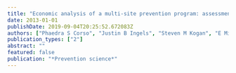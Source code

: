 ```yaml
---
title: "Economic analysis of a multi-site prevention program: assessment of program costs and characterizing site-level variability"
date: 2013-01-01
publishDate: 2019-09-04T20:25:52.672083Z
authors: ["Phaedra S Corso", "Justin B Ingels", "Steven M Kogan", "E Michael Foster", "Yi-Fu Chen", "Gene H Brody"]
publication_types: ["2"]
abstract: ""
featured: false
publication: "*Prevention science*"
---
```


